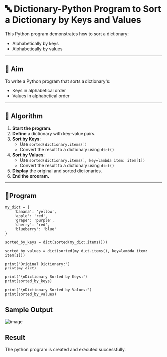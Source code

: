# 🔤 Dictionary-Python Program to Sort a Dictionary by Keys and Values

This Python program demonstrates how to sort a dictionary:
- Alphabetically by keys
- Alphabetically by values

---

## 🎯 Aim

To write a Python program that sorts a dictionary's:
- Keys in alphabetical order
- Values in alphabetical order

---

## 🧠 Algorithm

1. **Start the program.**
2. **Define** a dictionary with key-value pairs.
3. **Sort by Keys**:
   - Use `sorted(dictionary.items())`
   - Convert the result to a dictionary using `dict()`
4. **Sort by Values**:
   - Use `sorted(dictionary.items(), key=lambda item: item[1])`
   - Convert the result to a dictionary using `dict()`
5. **Display** the original and sorted dictionaries.
6. **End the program.**

---

## 🧪Program
~~~
my_dict = {
    'banana': 'yellow',
    'apple': 'red',
    'grape': 'purple',
    'cherry': 'red',
    'blueberry': 'blue'
}

sorted_by_keys = dict(sorted(my_dict.items()))

sorted_by_values = dict(sorted(my_dict.items(), key=lambda item: item[1]))

print("Original Dictionary:")
print(my_dict)

print("\nDictionary Sorted by Keys:")
print(sorted_by_keys)

print("\nDictionary Sorted by Values:")
print(sorted_by_values)
~~~

## Sample Output
![image](https://github.com/user-attachments/assets/0dbc229e-6002-41f6-a7a8-7be6386e19f8)

## Result
The python program is created and executed successfully.
